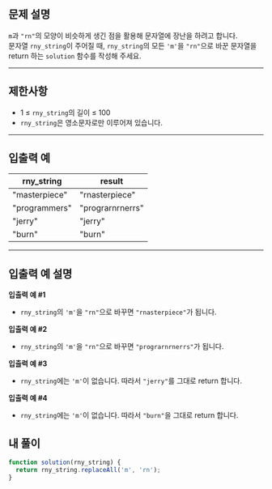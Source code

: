 ## 문제 설명

`m`과 `"rn"`의 모양이 비슷하게 생긴 점을 활용해 문자열에 장난을 하려고 합니다.  
문자열 `rny_string`이 주어질 때, `rny_string`의 모든 `'m'`을 `"rn"`으로 바꾼 문자열을 return 하는 `solution` 함수를 작성해 주세요.

---

## 제한사항

- 1 ≤ `rny_string`의 길이 ≤ 100
- `rny_string`은 영소문자로만 이루어져 있습니다.

---

## 입출력 예

| rny_string    | result           |
| ------------- | ---------------- |
| "masterpiece" | "rnasterpiece"   |
| "programmers" | "prograrnrnerrs" |
| "jerry"       | "jerry"          |
| "burn"        | "burn"           |

---

## 입출력 예 설명

**입출력 예 #1**

- `rny_string`의 `'m'`을 `"rn"`으로 바꾸면 `"rnasterpiece"`가 됩니다.

**입출력 예 #2**

- `rny_string`의 `'m'`을 `"rn"`으로 바꾸면 `"prograrnrnerrs"`가 됩니다.

**입출력 예 #3**

- `rny_string`에는 `'m'`이 없습니다. 따라서 `"jerry"`를 그대로 return 합니다.

**입출력 예 #4**

- `rny_string`에는 `'m'`이 없습니다. 따라서 `"burn"`을 그대로 return 합니다.

## 내 풀이

```js
function solution(rny_string) {
  return rny_string.replaceAll('m', 'rn');
}
```
